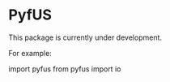 # PyfUS

This package is currently under development.

For example:

import pyfus
from pyfus import io
